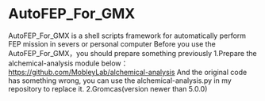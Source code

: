 # AutoFEP_For_GMX
AutoFEP_For_GMX is a shell scripts framework for automatically perform FEP mission in severs or personal computer
Before you use the AutoFEP_For_GMX，you should prepare something previously
1.Prepare the alchemical-analysis module below：
  https://github.com/MobleyLab/alchemical-analysis
  And the original code has something wrong, you can use the alchemical-analysis.py in my repository to replace it.
2.Gromcas(version newer than 5.0.0)
